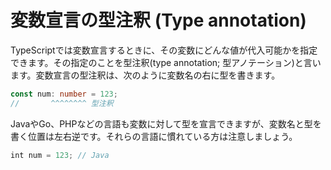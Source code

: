 # 変数宣言の型注釈 \(Type annotation\)

TypeScriptでは変数宣言するときに、その変数にどんな値が代入可能かを指定できます。その指定のことを型注釈\(type annotation; 型アノテーション\)と言います。変数宣言の型注釈は、次のように変数名の右に型を書きます。

```typescript
const num: number = 123;
//       ^^^^^^^^ 型注釈
```

JavaやGo、PHPなどの言語も変数に対して型を宣言できますが、変数名と型を書く位置は左右逆です。それらの言語に慣れている方は注意しましょう。

```javascript
int num = 123; // Java
```



